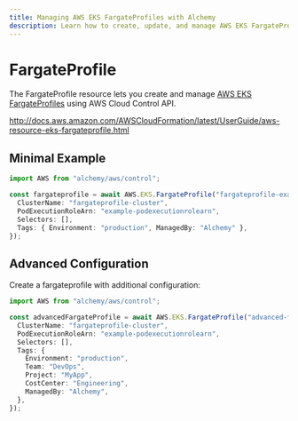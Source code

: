 ```yaml
---
title: Managing AWS EKS FargateProfiles with Alchemy
description: Learn how to create, update, and manage AWS EKS FargateProfiles using Alchemy Cloud Control.
---
```


# FargateProfile

The FargateProfile resource lets you create and manage [AWS EKS FargateProfiles](https://docs.aws.amazon.com/eks/latest/userguide/) using AWS Cloud Control API.

http://docs.aws.amazon.com/AWSCloudFormation/latest/UserGuide/aws-resource-eks-fargateprofile.html

## Minimal Example

```ts
import AWS from "alchemy/aws/control";

const fargateprofile = await AWS.EKS.FargateProfile("fargateprofile-example", {
  ClusterName: "fargateprofile-cluster",
  PodExecutionRoleArn: "example-podexecutionrolearn",
  Selectors: [],
  Tags: { Environment: "production", ManagedBy: "Alchemy" },
});
```

## Advanced Configuration

Create a fargateprofile with additional configuration:

```ts
import AWS from "alchemy/aws/control";

const advancedFargateProfile = await AWS.EKS.FargateProfile("advanced-fargateprofile", {
  ClusterName: "fargateprofile-cluster",
  PodExecutionRoleArn: "example-podexecutionrolearn",
  Selectors: [],
  Tags: {
    Environment: "production",
    Team: "DevOps",
    Project: "MyApp",
    CostCenter: "Engineering",
    ManagedBy: "Alchemy",
  },
});
```

